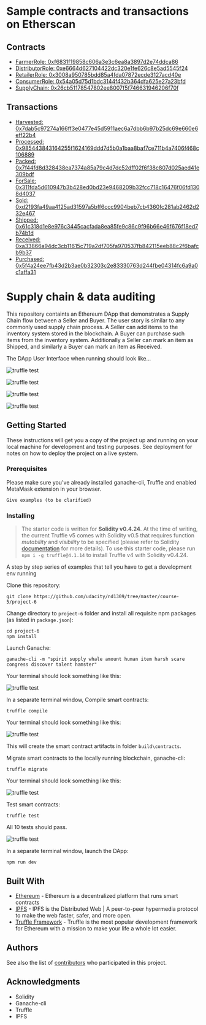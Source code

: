 # Sample contracts and transactions on Etherscan

## Contracts

- [FarmerRole: 0xf6831f19858c606a3e3c6ea8a3897d2e74ddca86](https://rinkeby.etherscan.io/address/0xf6831f19858c606a3e3c6ea8a3897d2e74ddca86#events)
- [DistributorRole: 0xe6664d627104422dc320e1fe626c8e5ad5545f24](https://rinkeby.etherscan.io/address/0xe6664d627104422dc320e1fe626c8e5ad5545f24#events)
- [RetailerRole: 0x3008a950785bdd85a4fda07872ecde3127acd40e](https://rinkeby.etherscan.io/address/0x3008a950785bdd85a4fda07872ecde3127acd40e#events)
- [ConsumerRole: 0x54a05d75d1bdc3144f432b364dfa625e27a23bfd](https://rinkeby.etherscan.io/address/0x54a05d75d1bdc3144f432b364dfa625e27a23bfd#events)
- [SupplyChain: 0x26cb51178547802ee8007f5f746631946206f70f](https://rinkeby.etherscan.io/address/0x26cb51178547802ee8007f5f746631946206f70f#events)

## Transactions

- [Harvested: 0x7dab5c97274a166ff3e0477e45d5911aec6a7dbb6b97b25dc69e660e6eff22b4](https://rinkeby.etherscan.io/tx/0x7dab5c97274a166ff3e0477e45d5911aec6a7dbb6b97b25dc69e660e6eff22b4)
- [Processed: 0x985443843164255f1624169ddd7d5b0a1baa8baf7ce711b4a7406f468c106889](https://rinkeby.etherscan.io/tx/0x985443843164255f1624169ddd7d5b0a1baa8baf7ce711b4a7406f468c106889)
- [Packed: 0x7f44fd8d328438ea7374a85a79c4d7dc52dff02f6f38c807d025aed41e309bdf](https://rinkeby.etherscan.io/tx/0x7f44fd8d328438ea7374a85a79c4d7dc52dff02f6f38c807d025aed41e309bdf)
- [ForSale: 0x311fda5d610947b3b428ed0bd23e9468209b32fcc718c16476f06fd1308d4037](https://rinkeby.etherscan.io/tx/0x311fda5d610947b3b428ed0bd23e9468209b32fcc718c16476f06fd1308d4037)
- [Sold: 0xd2193fa49aa4125ad31597a5bff6ccc9904beb7cb4360fc281ab2462d232e467](https://rinkeby.etherscan.io/tx/0xd2193fa49aa4125ad31597a5bff6ccc9904beb7cb4360fc281ab2462d232e467)
- [Shipped: 0x61c318d1e8e976c3445cacfada8ea85fe9c86c9f96b66e46f676f18ed7b74b1d](https://rinkeby.etherscan.io/tx/0x61c318d1e8e976c3445cacfada8ea85fe9c86c9f96b66e46f676f18ed7b74b1d)
- [Received: 0xa33866a94dc3cb11615c719a2df705fa970537fb842115eeb88c2f6bafcb9b37](https://rinkeby.etherscan.io/tx/0xa33866a94dc3cb11615c719a2df705fa970537fb842115eeb88c2f6bafcb9b37)
- [Purchased: 0x5f4a24ee7fb43d2b3ae0b32303c2e83330763d244fbe04314fc6a9a0c1affa31](https://rinkeby.etherscan.io/tx/0x5f4a24ee7fb43d2b3ae0b32303c2e83330763d244fbe04314fc6a9a0c1affa31)

# Supply chain & data auditing

This repository containts an Ethereum DApp that demonstrates a Supply Chain flow between a Seller and Buyer. The user story is similar to any commonly used supply chain process. A Seller can add items to the inventory system stored in the blockchain. A Buyer can purchase such items from the inventory system. Additionally a Seller can mark an item as Shipped, and similarly a Buyer can mark an item as Received.

The DApp User Interface when running should look like...

![truffle test](images/ftc_product_overview.png)

![truffle test](images/ftc_farm_details.png)

![truffle test](images/ftc_product_details.png)

![truffle test](images/ftc_transaction_history.png)

## Getting Started

These instructions will get you a copy of the project up and running on your local machine for development and testing purposes. See deployment for notes on how to deploy the project on a live system.

### Prerequisites

Please make sure you've already installed ganache-cli, Truffle and enabled MetaMask extension in your browser.

```
Give examples (to be clarified)
```

### Installing

> The starter code is written for **Solidity v0.4.24**. At the time of writing, the current Truffle v5 comes with Solidity v0.5 that requires function _mutability_ and _visibility_ to be specified (please refer to Solidity [documentation](https://docs.soliditylang.org/en/v0.5.0/050-breaking-changes.html) for more details). To use this starter code, please run `npm i -g truffle@4.1.14` to install Truffle v4 with Solidity v0.4.24.

A step by step series of examples that tell you have to get a development env running

Clone this repository:

```
git clone https://github.com/udacity/nd1309/tree/master/course-5/project-6
```

Change directory to `project-6` folder and install all requisite npm packages (as listed in `package.json`):

```
cd project-6
npm install
```

Launch Ganache:

```
ganache-cli -m "spirit supply whale amount human item harsh scare congress discover talent hamster"
```

Your terminal should look something like this:

![truffle test](images/ganache-cli.png)

In a separate terminal window, Compile smart contracts:

```
truffle compile
```

Your terminal should look something like this:

![truffle test](images/truffle_compile.png)

This will create the smart contract artifacts in folder `build\contracts`.

Migrate smart contracts to the locally running blockchain, ganache-cli:

```
truffle migrate
```

Your terminal should look something like this:

![truffle test](images/truffle_migrate.png)

Test smart contracts:

```
truffle test
```

All 10 tests should pass.

![truffle test](images/truffle_test.png)

In a separate terminal window, launch the DApp:

```
npm run dev
```

## Built With

- [Ethereum](https://www.ethereum.org/) - Ethereum is a decentralized platform that runs smart contracts
- [IPFS](https://ipfs.io/) - IPFS is the Distributed Web | A peer-to-peer hypermedia protocol
  to make the web faster, safer, and more open.
- [Truffle Framework](http://truffleframework.com/) - Truffle is the most popular development framework for Ethereum with a mission to make your life a whole lot easier.

## Authors

See also the list of [contributors](https://github.com/your/project/contributors.md) who participated in this project.

## Acknowledgments

- Solidity
- Ganache-cli
- Truffle
- IPFS
